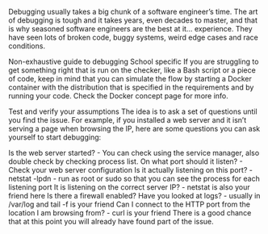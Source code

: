 Debugging usually takes a big chunk of a software engineer’s time. The art of debugging is tough and it takes years, even decades to master, and that is why seasoned software engineers are the best at it… experience. They have seen lots of broken code, buggy systems, weird edge cases and race conditions.

Non-exhaustive guide to debugging School specific If you are struggling to get something right that is run on the checker, like a Bash script or a piece of code, keep in mind that you can simulate the flow by starting a Docker container with the distribution that is specified in the requirements and by running your code. Check the Docker concept page for more info.

Test and verify your assumptions The idea is to ask a set of questions until you find the issue. For example, if you installed a web server and it isn’t serving a page when browsing the IP, here are some questions you can ask yourself to start debugging:

Is the web server started? - You can check using the service manager, also double check by checking process list. On what port should it listen? - Check your web server configuration Is it actually listening on this port? - netstat -lpdn - run as root or sudo so that you can see the process for each listening port It is listening on the correct server IP? - netstat is also your friend here Is there a firewall enabled? Have you looked at logs? - usually in /var/log and tail -f is your friend Can I connect to the HTTP port from the location I am browsing from? - curl is your friend There is a good chance that at this point you will already have found part of the issue.
